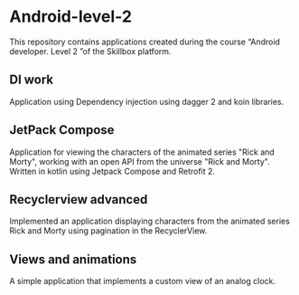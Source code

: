 # Android-level-2
This repository contains applications created during the course “Android developer. Level 2 ”of the Skillbox platform.

## DI work
Application using Dependency injection using dagger 2 and koin libraries.

## JetPack Compose
Application for viewing the characters of the animated series "Rick and Morty", working with an open API from the universe "Rick and Morty". Written in kotlin using Jetpack Compose and Retrofit 2.

## Recyclerview advanced
Implemented an application displaying characters from the animated series Rick and Morty using pagination in the RecyclerView.

## Views and animations
A simple application that implements a custom view of an analog clock.
